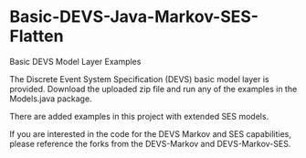 # Basic-DEVS-Java-Markov-SES-Flatten
Basic DEVS Model Layer Examples

The Discrete Event System Specification (DEVS) basic model layer is provided. Download the uploaded zip file and run any of the examples in the Models.java package. 

There are added examples in this project with extended SES models. 

If you are interested in the code for the DEVS Markov and SES capabilities, please reference the forks from the DEVS-Markov and DEVS-Markov-SES.
